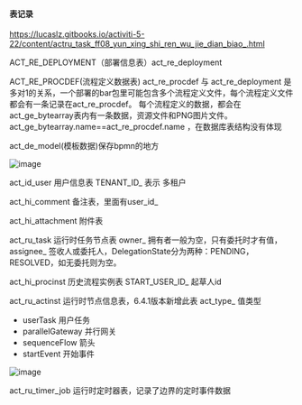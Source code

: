 #### 表记录

https://lucaslz.gitbooks.io/activiti-5-22/content/actru_task_ff08_yun_xing_shi_ren_wu_jie_dian_biao_.html

ACT_RE_DEPLOYMENT（部署信息表）act_re_deployment

ACT_RE_PROCDEF(流程定义数据表) act_re_procdef 与 act_re_deployment 是多对1的关系，一个部署的bar包里可能包含多个流程定义文件，每个流程定义文件都会有一条记录在act_re_procdef。
每个流程定义的数据，都会在act_ge_bytearray表内有一条数据，资源文件和PNG图片文件。act_ge_bytearray.name==act_re_procdef.name ，在数据库表结构没有体现

act_de_model(模板数据)保存bpmn的地方

![image](https://user-images.githubusercontent.com/97614802/192217771-8c2aca17-0893-49bf-b937-d87dc4e9de12.png)

act_id_user 用户信息表 TENANT_ID_ 表示 多租户

act_hi_comment 备注表，里面有user_id_

act_hi_attachment 附件表

act_ru_task 运行时任务节点表 owner_ 拥有者一般为空，只有委托时才有值，assignee_ 签收人或委托人，DelegationState分为两种：PENDING，RESOLVED，如无委托则为空。

act_hi_procinst 历史流程实例表 START_USER_ID_ 起草人id

act_ru_actinst 运行时节点信息表，6.4.1版本新增此表 act_type_ 值类型

* userTask 用户任务
* parallelGateway 并行网关
* sequenceFlow 箭头
* startEvent 开始事件

![image](https://user-images.githubusercontent.com/97614802/192993198-1e0ad7fb-8d41-4a38-be6d-439b007fa580.png)

act_ru_timer_job 运行时定时器表，记录了边界的定时事件数据






